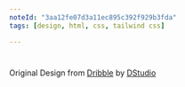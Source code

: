 ```yaml
---
noteId: "3aa12fe07d3a11ec895c392f929b3fda"
tags: [design, html, css, tailwind css]

---
```


#

Original Design from [Dribble]('https://dribbble.com/') by [DStudio]('https://dribbble.com/D-studio')
